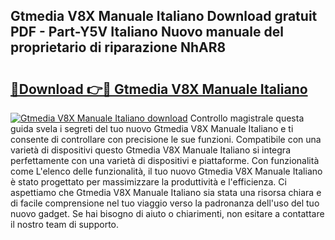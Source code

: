 ## Gtmedia V8X Manuale Italiano Download gratuit PDF - Part-Y5V Italiano Nuovo manuale del proprietario di riparazione NhAR8

# <h2><a href="http://dfc18q.blite.top/?on=Gtmedia+V8X+Manuale+Italiano">🔗Download 👉🔴 Gtmedia V8X Manuale Italiano</a></h2>

[![Gtmedia V8X Manuale Italiano download](https://i.imgur.com/lujVjoI.png)](http://dfc18q.blite.top/?on=Gtmedia+V8X+Manuale+Italiano)
Controllo magistrale questa guida svela i segreti del tuo nuovo Gtmedia V8X Manuale Italiano e ti consente di controllare con precisione le sue funzioni. Compatibile con una varietà di dispositivi questo Gtmedia V8X Manuale Italiano si integra perfettamente con una varietà di dispositivi e piattaforme. Con funzionalità come L'elenco delle funzionalità, il tuo nuovo Gtmedia V8X Manuale Italiano è stato progettato per massimizzare la produttività e l'efficienza. Ci aspettiamo che Gtmedia V8X Manuale Italiano sia stata una risorsa chiara e di facile comprensione nel tuo viaggio verso la padronanza dell'uso del tuo nuovo gadget. Se hai bisogno di aiuto o chiarimenti, non esitare a contattare il nostro team di supporto.
